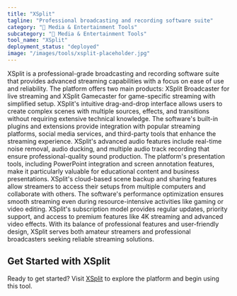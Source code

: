 ```yaml
---
title: "XSplit"
tagline: "Professional broadcasting and recording software suite"
category: "🎵 Media & Entertainment Tools"
subcategory: "🎵 Media & Entertainment Tools"
tool_name: "XSplit"
deployment_status: "deployed"
image: "/images/tools/xsplit-placeholder.jpg"
---
```

XSplit is a professional-grade broadcasting and recording software suite that provides advanced streaming capabilities with a focus on ease of use and reliability. The platform offers two main products: XSplit Broadcaster for live streaming and XSplit Gamecaster for game-specific streaming with simplified setup. XSplit's intuitive drag-and-drop interface allows users to create complex scenes with multiple sources, effects, and transitions without requiring extensive technical knowledge. The software's built-in plugins and extensions provide integration with popular streaming platforms, social media services, and third-party tools that enhance the streaming experience. XSplit's advanced audio features include real-time noise removal, audio ducking, and multiple audio track recording that ensure professional-quality sound production. The platform's presentation tools, including PowerPoint integration and screen annotation features, make it particularly valuable for educational content and business presentations. XSplit's cloud-based scene backup and sharing features allow streamers to access their setups from multiple computers and collaborate with others. The software's performance optimization ensures smooth streaming even during resource-intensive activities like gaming or video editing. XSplit's subscription model provides regular updates, priority support, and access to premium features like 4K streaming and advanced video effects. With its balance of professional features and user-friendly design, XSplit serves both amateur streamers and professional broadcasters seeking reliable streaming solutions.

## Get Started with XSplit

Ready to get started? Visit [XSplit](https://www.xsplit.com) to explore the platform and begin using this tool.
